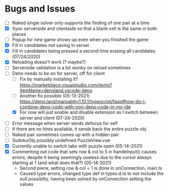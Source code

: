 # Bugs and Issues

- [ ] Naked single solver only supports the finding of one pair at a time
- [x] Sync serverside and clientside so that a blank cell is the same in both places
- [ ] Popup for new game shows up even when you finished the game
- [x] Fill in candidates not saving in server
- [x] Fill in candidates being pressed a second time erasing all candidates (07/24/2020)
- [x] Reloading doesn't work (? maybe?)
- [ ] Serverside validation is a bit wonky on reload sometimes
- [ ] Deno needs to be on for server, off for client
  - [ ] Fix by manually installing it? <https://marketplace.visualstudio.com/items?itemName=denoland.vscode-deno>
  - [ ] Another fix possible (05-13-2021) <https://deno.land/manual@v1.10.1/typescript/faqs#how-do-i-combine-deno-code-with-non-deno-code-in-my-ide>
  - [x] For now will just enable and disable extension as I switch between server and client (07-24-2020)
- [ ] Error message when server sends defocus for self
- [ ] If there are no hints available, it sends back the entire puzzle obj
- [ ] Naked pair sometimes comes up with a hidden pair
- [ ] SudokuObj possibly undefined PuzzleView.vue
- [x] Currently unable to switch tabs with puzzle open (05-14-2021)
- [x] Commenting out code that sets row & col to 5 in handeInput() causes errors, despite it being seemingly useless due to the cursor always starting at 1 (and what does that?) (05-14-2021)
  - Second piece, setting row & col = 1 is done in onConnection, main.ts
  - Caused type errors, changed type def in types.d.ts to not include the null possiblity, having been solved by onConnection setting the values
